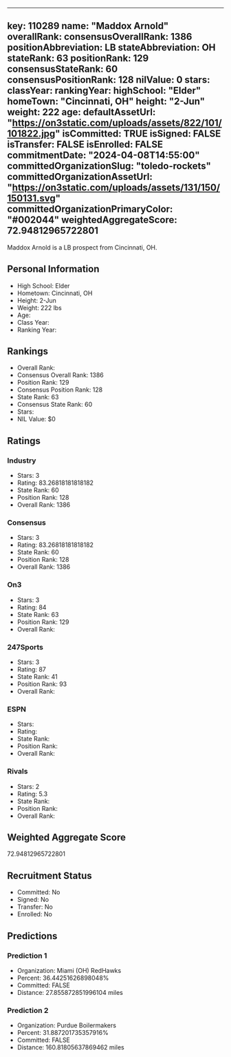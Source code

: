 ---
  key: 110289
  name: "Maddox Arnold"
  overallRank: 
  consensusOverallRank: 1386
  positionAbbreviation: LB
  stateAbbreviation: OH
  stateRank: 63
  positionRank: 129
  consensusStateRank: 60
  consensusPositionRank: 128
  nilValue: 0
  stars: 
  classYear: 
  rankingYear: 
  highSchool: "Elder"
  homeTown: "Cincinnati, OH"
  height: "2-Jun"
  weight: 222
  age: 
  defaultAssetUrl: "https://on3static.com/uploads/assets/822/101/101822.jpg"
  isCommitted: TRUE
  isSigned: FALSE
  isTransfer: FALSE
  isEnrolled: FALSE
  commitmentDate: "2024-04-08T14:55:00"
  committedOrganizationSlug: "toledo-rockets"
  committedOrganizationAssetUrl: "https://on3static.com/uploads/assets/131/150/150131.svg"
  committedOrganizationPrimaryColor: "#002044"
  weightedAggregateScore: 72.94812965722801
  ---
  
  Maddox Arnold is a LB prospect from Cincinnati, OH.
  
  ## Personal Information
  - High School: Elder
  - Hometown: Cincinnati, OH
  - Height: 2-Jun
  - Weight: 222 lbs
  - Age: 
  - Class Year: 
  - Ranking Year: 
  
  ## Rankings
  - Overall Rank: 
  - Consensus Overall Rank: 1386
  - Position Rank: 129
  - Consensus Position Rank: 128
  - State Rank: 63
  - Consensus State Rank: 60
  - Stars: 
  - NIL Value: $0
  
  ## Ratings
  
  ### Industry
  - Stars: 3
  - Rating: 83.26818181818182
  - State Rank: 60
  - Position Rank: 128
  - Overall Rank: 1386
  
  ### Consensus
  - Stars: 3
  - Rating: 83.26818181818182
  - State Rank: 60
  - Position Rank: 128
  - Overall Rank: 1386
  
  ### On3
  - Stars: 3
  - Rating: 84
  - State Rank: 63
  - Position Rank: 129
  - Overall Rank: 
  
  ### 247Sports
  - Stars: 3
  - Rating: 87
  - State Rank: 41
  - Position Rank: 93
  - Overall Rank: 
  
  ### ESPN
  - Stars: 
  - Rating: 
  - State Rank: 
  - Position Rank: 
  - Overall Rank: 
  
  ### Rivals
  - Stars: 2
  - Rating: 5.3
  - State Rank: 
  - Position Rank: 
  - Overall Rank: 
  
  ## Weighted Aggregate Score
  72.94812965722801
  
  ## Recruitment Status
  - Committed: No
  - Signed: No
  - Transfer: No
  - Enrolled: No
  
  
  
  ## Predictions
  
  ### Prediction 1
  - Organization: Miami (OH) RedHawks
  - Percent: 36.44251626898048%
  - Committed: FALSE
  - Distance: 27.855872851996104 miles
  
  ### Prediction 2
  - Organization: Purdue Boilermakers
  - Percent: 31.887201735357916%
  - Committed: FALSE
  - Distance: 160.81805637869462 miles
  